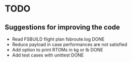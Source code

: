 # TODO

## Suggestions for improving the code

- Read FSBUILD flight plan fsbroute.log DONE
- Reduce payload in case performances are not satisfied
- Add option to print RTOMs in kg or lb DONE
- Add test cases with unittest DONE